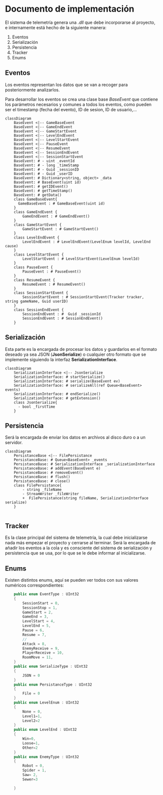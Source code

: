 # Documento de implementación

El sistema de telemetría genera una *.dll* que debe incorporarse al proyecto, e internamente está hecho de la siguiente manera:

1. Eventos
2. Serialización
3. Persistencia
4. Tracker
5. Enums

## Eventos

Los eventos representan los datos que se van a recoger para posteriormente analizarlos.

Para desarrollar los eventos se crea una clase base *BaseEvent* que contiene los parámetros necesarios y comunes a todos los eventos, como pueden ser el timestamp (fecha del evento), ID de sesion, ID de usuario,...

```mermaid
classDiagram
    BaseEvent <|-- GameBaseEvent
    BaseEvent <|-- GameEndEvent
    BaseEvent <|-- GameStartEvent
    BaseEvent <|-- LevelEndEvent
    BaseEvent <|-- LevelStartEvent
    BaseEvent <|-- PauseEvent
    BaseEvent <|-- ResumeEvent
    BaseEvent <|-- SessionEndEvent
    BaseEvent <|-- SessionStartEvent
    BaseEvent: # - uint _eventId
    BaseEvent: # - long _timeStamp
    BaseEvent: # - Guid _sessionID
    BaseEvent: # - Guid _userID
    BaseEvent: # Dictionary<string, object> _data
    BaseEvent: # BaseEvent(uint id)
    BaseEvent: # getIDEvent()
    BaseEvent: # getTimeStamp()
    BaseEvent: # getData() 
    class GameBaseEvent{
      GameBaseEvent : # GameBaseEvent(uint id)
    }
    class GameEndEvent {
        GameEndEvent : # GameEndEvent()
    }
    class GameStartEvent {
        GameStartEvent : # GameStartEvent() 
    }
    class LevelEndEvent {
        LevelEndEvent : # LevelEndEvent(LevelEnum levelId, LevelEnd cause)
    }
    class LevelStartEvent {
        LevelStartEvent : # LevelStartEvent(LevelEnum levelId)
    }
    class PauseEvent {
        PauseEvent : # PauseEvent()
    }
    class ResumeEvent {
        ResumeEvent : # ResumeEvent()
    }
    class SessionStartEvent {
        SessionStartEvent : # SessionStartEvent(Tracker tracker, string gameName, Guid userID)
    }
    class SessionEndEvent {
        SessionEndEvent : #  Guid _sessionId
        SessionEndEvent : # SessionEndEvent()
    }

```

## Serialización

Esta parte es la encargada de procesar los datos y guardarlos en el formato deseado ya sea JSON (**JsonSerialize**) o cualquier otro formato que se implemente siguiendo la interfaz **SerializationInterface**.

```mermaid
classDiagram
    SerializationInterface <|-- JsonSerialize
    SerializationInterface: # startSerialize()
    SerializationInterface: # serialize(BaseEvent ev)
    SerializationInterface: # serializeAll(ref Queue<BaseEvent> events)
    SerializationInterface: # endSerialize()
    SerializationInterface: # getExtension()
    class JsonSerialize{
      - bool _firstTime
    }

```

## Persistencia

Será la encargada de enviar los datos en archivos al disco duro o a un servidor.

```mermaid
classDiagram
    PersistanceBase <|-- FilePersistance
    PersistanceBase: # Queue<BaseEvent> _events
    PersistanceBase: # SerializationInterface _serializationInterface
    PersistanceBase: # addEvent(BaseEvent e)
    PersistanceBase: # removeEvent()
    PersistanceBase: # flush()
    PersistanceBase: # close()
    class FilePersistance{
        - string _fileName
        - StreamWriter _fileWriter
        +  FilePersistance(string fileName, SerializationInterface serialize)
    }


```

## Tracker

Es la clase principal del sistema de telemetría, la cual debe inicializarse nada más empezar el proyecto y cerrarse al terminar.
Será la encargada de añadir los eventos a la cola y es consciente del sistema de serialización y persistencia que se usa, por lo que se le debe informar al inicializarse.


## Enums

Existen distintos enums, aquí se pueden ver todos con sus valores numéricos correspondientes:
```c#
    public enum EventType : UInt32
    {
        SessionStart = 0,
        SessionStop = 1,
        GameStart = 2,
        GameEnd = 3,
        LevelStart = 4,
        LevelEnd = 5,
        Pause = 6,
        Resume = 7,
        //
        Attack = 8,
        EnemyReceive = 9,
        PlayerReceive = 10,
        RoomMove = 11,
    }
    public enum SerializeType : UInt32
    {
        JSON = 0
    }
    public enum PersistanceType : UInt32
    {
        File = 0
    }
    public enum LevelEnum : UInt32
    {
        None = 0,
        Level1=1,
        Level2=2
    }
    public enum LevelEnd : UInt32
    {
        Win=0,
        Loose=1,
        Other=2
    }
    public enum EnemyType : UInt32
    {
        Robot = 0,
        Spider = 1,
        Saw= 2,
        Sewer=3

    }
```